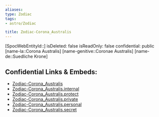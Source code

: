 ```yaml
---
aliases: 
type: Zodiac
tags:
- astro/Zodiac

title: Zodiac-Corona_Australis
---
```

[SpocWebEntityId::]
isDeleted: false
isReadOnly: false
confidential: public
[name-la::Corona Australis]
[name-genitive::Coronae Australis]
[name-de::Suedliche Krone]


## Confidential Links & Embeds: 
- [Zodiac-Corona_Australis](../../../_public/astro/Zodiac/Zodiac-Corona_Australis.md) 
- [Zodiac-Corona_Australis.internal](../../../_internal/astro/Zodiac/Zodiac-Corona_Australis.internal.md) 
- [Zodiac-Corona_Australis.protect](../../../_protect/astro/Zodiac/Zodiac-Corona_Australis.protect.md) 
- [Zodiac-Corona_Australis.private](../../../_private/astro/Zodiac/Zodiac-Corona_Australis.private.md) 
- [Zodiac-Corona_Australis.personal](../../../_personal/astro/Zodiac/Zodiac-Corona_Australis.personal.md) 
- [Zodiac-Corona_Australis.secret](../../../_secret/astro/Zodiac/Zodiac-Corona_Australis.secret.md) 
